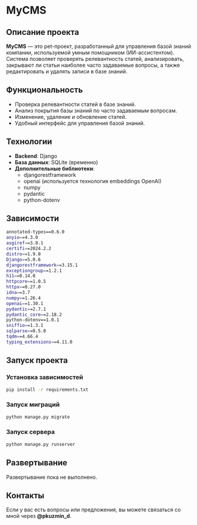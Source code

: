 # MyCMS

## Описание проекта

**MyCMS** — это pet-проект, разработанный для управления базой знаний компании, используемой умным помощником (ИИ-ассистентом). Система позволяет проверять релевантность статей, анализировать, закрывают ли статьи наиболее часто задаваемые вопросы, а также редактировать и удалять записи в базе знаний.

## Функциональность

- Проверка релевантности статей в базе знаний.
- Анализ покрытия базы знаний по часто задаваемым вопросам.
- Изменение, удаление и обновление статей.
- Удобный интерфейс для управления базой знаний.

## Технологии

- **Backend**: Django
- **База данных**: SQLite (временно)
- **Дополнительные библиотеки**:
  - djangorestframework
  - openai (используется технология embeddings OpenAI)
  - numpy
  - pydantic
  - python-dotenv

## Зависимости

```sh
annotated-types==0.6.0
anyio==4.3.0
asgiref==3.8.1
certifi==2024.2.2
distro==1.9.0
Django==5.0.6
djangorestframework==3.15.1
exceptiongroup==1.2.1
h11==0.14.0
httpcore==1.0.5
httpx==0.27.0
idna==3.7
numpy==1.26.4
openai==1.30.1
pydantic==2.7.1
pydantic_core==2.18.2
python-dotenv==1.0.1
sniffio==1.3.1
sqlparse==0.5.0
tqdm==4.66.4
typing_extensions==4.11.0
```

## Запуск проекта

### Установка зависимостей

```sh
pip install -r requirements.txt
```

### Запуск миграций

```sh
python manage.py migrate
```

### Запуск сервера

```sh
python manage.py runserver
```

## Развертывание

Развертывание пока не выполнено.

## Контакты

Если у вас есть вопросы или предложения, вы можете связаться со мной через **@pkuzmin_d**.

